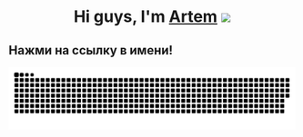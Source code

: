 <div class="22">
 <h1 align="center">Hi guys, I'm <a href="https://youtu.be/dQw4w9WgXcQ" target="_self">Artem</a> 
<img src="https://github.com/blackcater/blackcater/raw/main/images/Hi.gif" height="32"/></h1> </div>
<footer><h2>Нажми на ссылку в имени!</h2>
<img src="https://raw.githubusercontent.com/teuchezh/teuchezh/output/github-contribution-grid-snake-dark.svg#gh-dark-mode-only" alt="github contribution grid snake animation" style="max-width: 100%;"></footer>